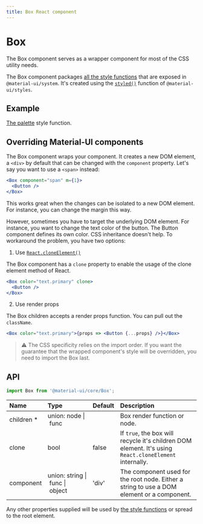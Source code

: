 ```yaml
---
title: Box React component
---
```


# Box

<p class="description">The Box component serves as a wrapper component for most of the CSS utility needs.</p>

The Box component packages [all the style functions](/system/basics/#all-inclusive) that are exposed in `@material-ui/system`.
It's created using the [`styled()`](/css-in-js/api/#styled-style-function-component) function of `@material-ui/styles`.

## Example

[The palette](/system/palette/) style function.

## Overriding Material-UI components

The Box component wraps your component.
It creates a new DOM element, a `<div>` by default that can be changed with the `component` property.
Let's say you want to use a `<span>` instead:

```jsx
<Box component="span" m={1}>
  <Button />
</Box>
```

This works great when the changes can be isolated to a new DOM element.
For instance, you can change the margin this way.

However, sometimes you have to target the underlying DOM element.
For instance, you want to change the text color of the button.
The Button component defines its own color. CSS inheritance doesn't help.
To workaround the problem, you have two options:

1. Use [`React.cloneElement()`](https://reactjs.org/docs/react-api.html#cloneelement)

The Box component has a `clone` property to enable the usage of the clone element method of React.

```jsx
<Box color="text.primary" clone>
  <Button />
</Box>
```

2. Use render props

The Box children accepts a render props function. You can pull out the `className`.

```jsx
<Box color="text.primary">{props => <Button {...props} />}</Box>
```

> ⚠️ The CSS specificity relies on the import order.
> If you want the guarantee that the wrapped component's style will be overridden,
> you need to import the Box last.

## API

```jsx
import Box from '@material-ui/core/Box';
```

| Name                                                     | Type                                                                                                        | Default                                 | Description                                                                                            |
| :------------------------------------------------------- | :---------------------------------------------------------------------------------------------------------- | :-------------------------------------- | :----------------------------------------------------------------------------------------------------- |
| <span class="prop-name required">children&nbsp;\*</span> | <span class="prop-type">union:&nbsp;node&nbsp;&#124;<br>&nbsp;func<br></span>                               |                                         | Box render function or node.                                                                           |
| <span class="prop-name">clone</span>                     | <span class="prop-type">bool</span>                                                                         | <span class="prop-default">false</span> | If `true`, the box will recycle it's children DOM element. It's using `React.cloneElement` internally. |
| <span class="prop-name">component</span>                 | <span class="prop-type">union:&nbsp;string&nbsp;&#124;<br>&nbsp;func&nbsp;&#124;<br>&nbsp;object<br></span> | <span class="prop-default">'div'</span> | The component used for the root node. Either a string to use a DOM element or a component.             |

Any other properties supplied will be used by [the style functions](/system/basics/#all-inclusive) or spread to the root element.
